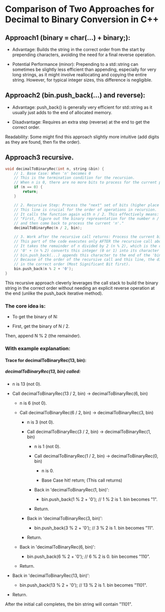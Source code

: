 # Comparison of Two Approaches for Decimal to Binary Conversion in C++

## Approach1 (binary = char(...) + binary;):

* Advantage: Builds the string in the correct order from the start by prepending characters, avoiding the need for a final reverse operation.

* Potential Performance (minor): Prepending to a std::string can sometimes be slightly less efficient than appending, especially for very long strings, as it might involve reallocating and copying the entire string. However, for typical integer sizes, this difference is negligible.

## Approach2 (bin.push_back(...) and reverse):

* Advantage: push_back() is generally very efficient for std::string as it usually just adds to the end of allocated memory.

* Disadvantage: Requires an extra step (reverse) at the end to get the correct order.

Readability: Some might find this approach slightly more intuitive (add digits as they are found, then fix the order).

## Approach3 recursive.
```cpp
void decimalToBinaryRec(int n, string &bin) {
    // 1. Base Case: When 'n' becomes 0
    // This is the termination condition for the recursion.
    // When n is 0, there are no more bits to process for the current path.
    if (n == 0) {
        return; 
    }

    // 2. Recursive Step: Process the "next" set of bits (higher place values)
    // This line is crucial for the order of operations in recursion.
    // It calls the function again with n / 2. This effectively means:
    // "First, figure out the binary representation for the number n / 2,
    // and then come back to process the current 'n'."
    decimalToBinaryRec(n / 2, bin); 

    // 3. Work after the recursive call returns: Process the current bit
    // This part of the code executes only AFTER the recursive call above it has finished.
    // It takes the remainder of n divided by 2 (n % 2), which is the current binary digit (0 or 1).
    // '0' + (n % 2) converts this integer (0 or 1) into its character equivalent ('0' or '1').
    // bin.push_back(...) appends this character to the end of the 'bin' string.
    // Because of the order of the recursive call and this line, the digits are appended
    // in the correct order (Most Significant Bit first).
    bin.push_back(n % 2 + '0'); 
}
```
This recursive approach cleverly leverages the call stack to build the binary string in the correct order without needing an explicit reverse operation at the end (unlike the push_back iterative method).

### The core idea is:

* To get the binary of N:

* First, get the binary of N / 2.

Then, append N % 2 (the remainder).

### With example explanation:

#### Trace for decimalToBinaryRec(13, bin):
##### decimalToBinaryRec(13, bin) called:

* n is 13 (not 0).

* Call decimalToBinaryRec(13 / 2, bin) -> decimalToBinaryRec(6, bin)

  * n is 6 (not 0).

  * Call decimalToBinaryRec(6 / 2, bin) -> decimalToBinaryRec(3, bin)

    * n is 3 (not 0).

    * Call decimalToBinaryRec(3 / 2, bin) -> decimalToBinaryRec(1, bin)

      * n is 1 (not 0).

      * Call decimalToBinaryRec(1 / 2, bin) -> decimalToBinaryRec(0, bin)

          * n is 0.

          * Base Case hit! return; (This call returns)

       * Back in 'decimalToBinaryRec(1, bin)':

         * bin.push_back(1 % 2 + '0'); // 1 % 2 is 1. bin becomes "1".

       * Return.

    * Back in 'decimalToBinaryRec(3, bin)':

       * bin.push_back(3 % 2 + '0'); // 3 % 2 is 1. bin becomes "11".

    * Return.

  * Back in 'decimalToBinaryRec(6, bin)':

    * bin.push_back(6 % 2 + '0'); // 6 % 2 is 0. bin becomes "110".

  * Return.

* Back in 'decimalToBinaryRec(13, bin)':

  * bin.push_back(13 % 2 + '0'); // 13 % 2 is 1. bin becomes "1101".

* Return.

After the initial call completes, the bin string will contain "1101".

